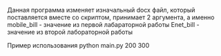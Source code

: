 Данная программа изменяет изначальный docx файл, который поставляется вместе со скриптом, принимает 2 аргумента, а именно
  mobile_bill - значение из первой лабараторной работы
  Enet_bill - значение из второй лабораторной работы
  
Пример использования python main.py 200 300
